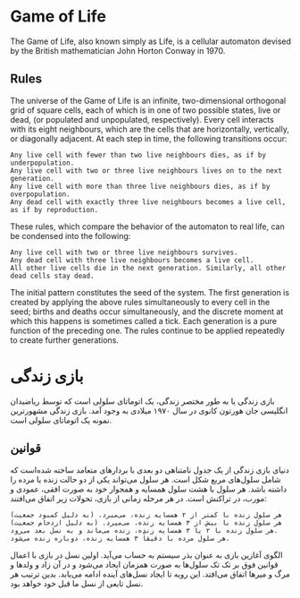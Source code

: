 # Game of Life
The Game of Life, also known simply as Life, is a cellular automaton devised by the British mathematician John Horton Conway in 1970.

## Rules
The universe of the Game of Life is an infinite, two-dimensional orthogonal grid of square cells, each of which is in one of two possible states, live or dead, (or populated and unpopulated, respectively). Every cell interacts with its eight neighbours, which are the cells that are horizontally, vertically, or diagonally adjacent. At each step in time, the following transitions occur:

    Any live cell with fewer than two live neighbours dies, as if by underpopulation.
    Any live cell with two or three live neighbours lives on to the next generation.
    Any live cell with more than three live neighbours dies, as if by overpopulation.
    Any dead cell with exactly three live neighbours becomes a live cell, as if by reproduction.

These rules, which compare the behavior of the automaton to real life, can be condensed into the following:

    Any live cell with two or three live neighbours survives.
    Any dead cell with three live neighbours becomes a live cell.
    All other live cells die in the next generation. Similarly, all other dead cells stay dead.

The initial pattern constitutes the seed of the system. The first generation is created by applying the above rules simultaneously to every cell in the seed; births and deaths occur simultaneously, and the discrete moment at which this happens is sometimes called a tick. Each generation is a pure function of the preceding one. The rules continue to be applied repeatedly to create further generations. 

# بازی زندگی
بازی زندگی یا به طور مختصر زندگی، یک اتوماتای سلولی است که توسط ریاضیدان انگلیسی جان هورتون کانوی در سال ۱۹۷۰ میلادی به وجود آمد. بازی زندگی مشهورترین نمونه یک اتوماتای سلولی است.

## قوانین
دنیای بازی زندگی از یک جدول نامتناهی دو بعدی با بردارهای متعامد ساخته شده‌است که شامل سلول‌های مربع شکل است. هر سلول می‌تواند یکی از دو حالت زنده یا مرده را داشته باشد. هر سلول با هشت سلول همسایه و همجوار خود به صورت افقی، عمودی و مورب، در تراکنش است. در هر مرحله زمانی از بازی، تحولات زیر اتفاق می‌افتند:

    هر سلول زنده با کمتر از ۲ همسایه زنده، می‌میرد. (به دلیل کمبود جمعیت)
    هر سلول زنده با بیش از ۳ همسایه زنده، می‌میرد. (به دلیل ازدحام جمعیت)
    هر سلول زنده با ۲ یا ۳ همسایه زنده، زنده می‌ماند و به نسل بعد می‌رود.
    هر سلول مرده با دقیقاً ۳ همسایه زنده، دوباره زنده می‌شود.

الگوی آغازین بازی به عنوان بذر سیستم به حساب می‌آید. اولین نسل در بازی با اعمال قوانین فوق بر تک تک سلول‌ها به صورت همزمان ایجاد می‌شود و در آن زاد و ولدها و مرگ و میرها اتفاق می‌افتد. این رویه تا ایجاد نسل‌های آینده ادامه می‌یابد. بدین ترتیب هر نسل تابعی از نسل ما قبل خود خواهد بود. 
